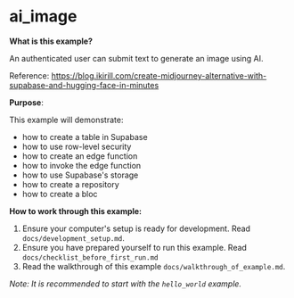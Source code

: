 # ai_image

**What is this example?**

An authenticated user can submit text to generate an image using AI.

Reference: <https://blog.ikirill.com/create-midjourney-alternative-with-supabase-and-hugging-face-in-minutes>

**Purpose**:

This example will demonstrate:

- how to create a table in Supabase
- how to use row-level security
- how to create an edge function
- how to invoke the edge function
- how to use Supabase's storage
- how to create a repository
- how to create a bloc

**How to work through this example:**

1. Ensure your computer's setup is ready for development. Read
   `docs/development_setup.md`.
2. Ensure you have prepared yourself to run this example. Read
   `docs/checklist_before_first_run.md`
3. Read the walkthrough of this example `docs/walkthrough_of_example.md`.

_Note: It is recommended to start with the `hello_world` example._
